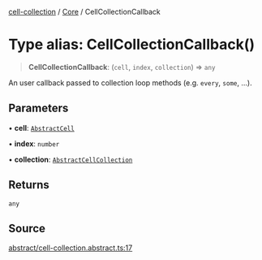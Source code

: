 [cell-collection](../../modules.md) / [Core](../index.md) / CellCollectionCallback

# Type alias: CellCollectionCallback()

> **CellCollectionCallback**: (`cell`, `index`, `collection`) => `any`

An user callback passed to collection loop methods (e.g. `every`, `some`, ...).

## Parameters

• **cell**: [`AbstractCell`](../classes/AbstractCell.md)

• **index**: `number`

• **collection**: [`AbstractCellCollection`](../classes/AbstractCellCollection.md)

## Returns

`any`

## Source

[abstract/cell-collection.abstract.ts:17](https://github.com/benoitlahoz/cell-collection/blob/5791fd20336b799b0bbb60c03a9d6cc62829c651/src/abstract/cell-collection.abstract.ts#L17)
